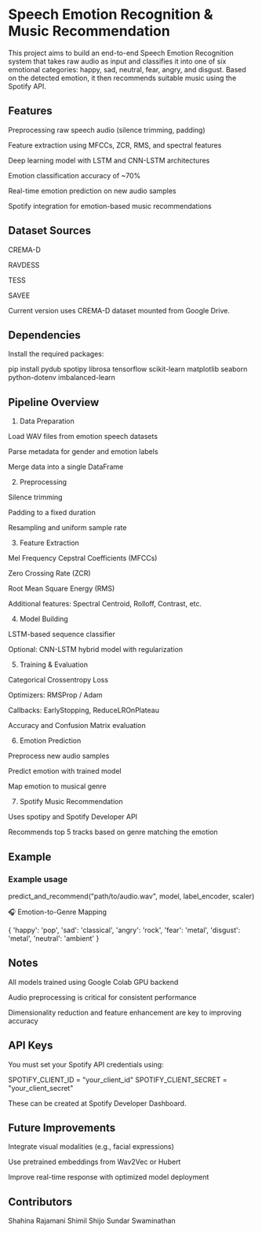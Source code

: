 # Speech Emotion Recognition & Music Recommendation #

This project aims to build an end-to-end Speech Emotion Recognition system that takes raw audio as input and classifies it into one of six emotional categories: happy, sad, neutral, fear, angry, and disgust. Based on the detected emotion, it then recommends suitable music using the Spotify API.

## Features ##

Preprocessing raw speech audio (silence trimming, padding)

Feature extraction using MFCCs, ZCR, RMS, and spectral features

Deep learning model with LSTM and CNN-LSTM architectures

Emotion classification accuracy of ~70%

Real-time emotion prediction on new audio samples

Spotify integration for emotion-based music recommendations

## Dataset Sources ##

CREMA-D

RAVDESS

TESS

SAVEE

Current version uses CREMA-D dataset mounted from Google Drive.

## Dependencies ##

Install the required packages:

pip install pydub spotipy librosa tensorflow scikit-learn matplotlib seaborn python-dotenv imbalanced-learn

## Pipeline Overview ##

1. Data Preparation

Load WAV files from emotion speech datasets

Parse metadata for gender and emotion labels

Merge data into a single DataFrame

2. Preprocessing

Silence trimming

Padding to a fixed duration

Resampling and uniform sample rate

3. Feature Extraction

Mel Frequency Cepstral Coefficients (MFCCs)

Zero Crossing Rate (ZCR)

Root Mean Square Energy (RMS)

Additional features: Spectral Centroid, Rolloff, Contrast, etc.

4. Model Building

LSTM-based sequence classifier

Optional: CNN-LSTM hybrid model with regularization

5. Training & Evaluation

Categorical Crossentropy Loss

Optimizers: RMSProp / Adam

Callbacks: EarlyStopping, ReduceLROnPlateau

Accuracy and Confusion Matrix evaluation

6. Emotion Prediction

Preprocess new audio samples

Predict emotion with trained model

Map emotion to musical genre

7. Spotify Music Recommendation

Uses spotipy and Spotify Developer API

Recommends top 5 tracks based on genre matching the emotion

## Example

### Example usage
predict_and_recommend("path/to/audio.wav", model, label_encoder, scaler)

🎧 Emotion-to-Genre Mapping

{
  'happy': 'pop',
  'sad': 'classical',
  'angry': 'rock',
  'fear': 'metal',
  'disgust': 'metal',
  'neutral': 'ambient'
}

## Notes

All models trained using Google Colab GPU backend

Audio preprocessing is critical for consistent performance

Dimensionality reduction and feature enhancement are key to improving accuracy

## API Keys

You must set your Spotify API credentials using:

SPOTIFY_CLIENT_ID = "your_client_id"
SPOTIFY_CLIENT_SECRET = "your_client_secret"

These can be created at Spotify Developer Dashboard.

## Future Improvements

Integrate visual modalities (e.g., facial expressions)

Use pretrained embeddings from Wav2Vec or Hubert

Improve real-time response with optimized model deployment

## Contributors

Shahina Rajamani
Shimil Shijo
Sundar Swaminathan


